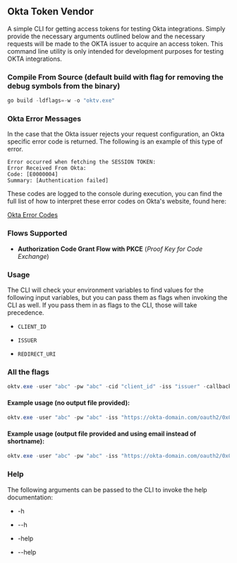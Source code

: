 ## Okta Token Vendor

A simple CLI for getting access tokens for testing Okta integrations. Simply provide the necessary arguments outlined below and the necessary requests will be made to the OKTA issuer to acquire an access token. This command line utility is only intended for development purposes for testing OKTA integrations.

### Compile From Source (default build with flag for removing the debug symbols from the binary)

```powershell
go build -ldflags=-w -o "oktv.exe"
```

### Okta Error Messages

In the case that the Okta issuer rejects your request configuration, an Okta specific error code is returned. The following is an example of this type of error.

```
Error occurred when fetching the SESSION TOKEN: 
Error Received From Okta:
Code: [E0000004]
Summary: [Authentication failed]
```

These codes are logged to the console during execution, you can find the full list of how to interpret these error codes on Okta's website, found here:

[Okta Error Codes](https://developer.okta.com/docs/reference/error-codes/)

### Flows Supported

* **Authorization Code Grant Flow with PKCE** (*Proof Key for Code Exchange*)

### Usage

The CLI will check your environment variables to find values for the following input variables, but you can pass them as flags when invoking the CLI as well. If you pass them in as flags to the CLI, those will take precedence.

* `CLIENT_ID`

* `ISSUER`

* `REDIRECT_URI` 

### All the flags

```powershell
oktv.exe -user "abc" -pw "abc" -cid "client_id" -iss "issuer" -callback "redirect uri" -o "path/to/file/token.txt"
```

#### Example usage (no output file provided):

```powershell
oktv.exe -user "abc" -pw "abc" -iss "https://okta-domain.com/oauth2/0x0" -cid "0x0" -callback "http://localhost:4200/login/callback"
```

#### Example usage (output file provided and using email instead of shortname):

```powershell
oktv.exe -user "abc" -pw "abc" -iss "https://okta-domain.com/oauth2/0x0" -cid "0x0" -callback "http://localhost:4200/login/callback" -o "path/to/file/token.txt"
```

### Help

The following arguments can be passed to the CLI to invoke the help documentation:

* -h

* --h

* -help

* --help